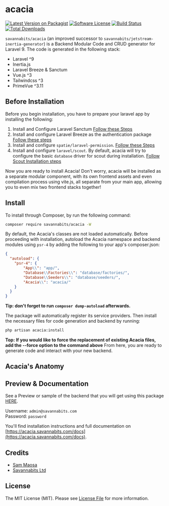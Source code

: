 # acacia

[![Latest Version on Packagist](https://img.shields.io/packagist/v/savannabits/acacia.svg?style=flat-square)](https://packagist.org/packages/savannabits/acacia)
[![Software License](https://img.shields.io/badge/license-MIT-brightgreen.svg?style=flat-square)](LICENSE.md)
[![Build Status](https://img.shields.io/travis/savannabits/acacia/main.svg?style=flat-square)](https://travis-ci.org/savannabits/acacia)
[![Total Downloads](https://img.shields.io/packagist/dt/savannabits/acacia.svg?style=flat-square)](https://packagist.org/packages/savannabits/acacia)


`savannabits/acacia` (an improved successor to `savannabits/jetstream-inertia-generator`) is a Backend Modular Code and CRUD generator for Laravel 9.
The code is generated in the following stack:
* Laravel ^9
* Inertia.js
* Laravel Breeze & Sanctum
* Vue.js ^3
* Tailwindcss ^3
* PrimeVue ^3.11
## Before Installation
Before you begin installation, you have to prepare your laravel app by installing the following:
1. Install and Configure Laravel Sanctum [Follow these Steps](https://laravel.com/docs/9.x/sanctum#installation)
2. Install and configure Laravel Breeze as the authentication package [Follow these steps](https://laravel.com/docs/9.x/starter-kits#laravel-breeze-installation)
3. Install and configure `spatie/laravel-permission`. [Follow these Steps](https://spatie.be/docs/laravel-permission/v5/installation-laravel)
4. Install and configure `laravel/scout`. By default, acacia will try to configure the basic `database` driver for scout during installation. [Follow Scout Installation steps](https://laravel.com/docs/9.x/scout#installation)

Now you are ready to install Acacia!
Don't worry, acacia will be installed as a separate modular component, with its own frontend assets and even compilation process using vite.js, all separate from your main app, allowing you to even mix two frontend stacks together!

## Install

To install through Composer, by run the following command:

```bash
composer require savannabits/acacia -W
```

By default, the Acacia's classes are not loaded automatically.
Before proceeding with installation, autoload the Acacia namespace and backend modules using `psr-4` by adding the following to your app's composer.json:

``` json
{
  "autoload": {
    "psr-4": {
        "App\\": "app/",
        "Database\\Factories\\": "database/factories/",
        "Database\\Seeders\\": "database/seeders/",
        "Acacia\\": "acacia/"
    }
  }
}
```
**Tip: don't forget to run `composer dump-autoload` afterwards.**

The package will automatically register its service providers.
Then install the necessary files for code generation and backend by running:

```bash
php artisan acacia:install
```
**Top: If you would like to force the replacement of existing Acacia files, add the --force option to the command above**
From here, you are ready to generate code and interact with your new backend.

## Acacia's Anatomy

## Preview & Documentation

See a Preview or sample of the backend that you will get using this package [HERE](https://acacia.savannabits.com/admin).

Username: `admin@savannabits.com`<br>
Password: `password`

You'll find installation instructions and full documentation on [https://acacia.savannabits.com/docs](https://acacia.savannabits.com/docs).

## Credits

- [Sam Maosa](https://github.com/coolsam726)
- [Savannabits Ltd](https://github.com/savannabits)

## License

The MIT License (MIT). Please see [License File](LICENSE.md) for more information.
